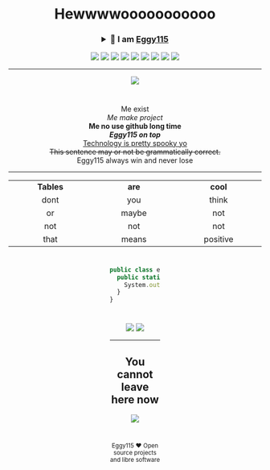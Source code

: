 <h1 align="center">
  Hewwwwooooooooooo
</h1>
<h3 align="center">
<details> 
	<summary>👋 I am <a href="https://github.com/Eggy115">Eggy115</a></summary>
	<br>
<p align="center">
	Helloooo   
	This is paragraph text   
	I don't know what to write here   
	Okey   
		          
</p>
</details>	
</h3>

<p align="center">
  <img src="https://img.shields.io/badge/Eggy115-red" />     
  <img src="https://img.shields.io/badge/Eggy115-orange" /> 
  <img src="https://img.shields.io/badge/Eggy115-yellow" /> 
  <img src="https://img.shields.io/badge/Eggy115-yellowgreen" /> 
  <img src="https://img.shields.io/badge/Eggy115-green" /> 
  <img src="https://img.shields.io/badge/Eggy115-brightgreen" /> 
  <img src="https://img.shields.io/badge/Eggy115-blue" />   
  <img src="https://img.shields.io/badge/Eggy115-blueviolet" />   
  <img src="https://img.shields.io/badge/Eggy115-lightgrey" />    
  <div align="center">  
    
  <hr>  
    
  <img src="https://user-images.githubusercontent.com/79756011/215318161-5a460e76-2d8c-4441-b20e-2ae1ee036ff5.svg"/>
</p>

#     

Me exist     
*Me make project*      
**Me no use github long time**     
***Eggy115 on top***     
<ins>Technology is pretty spooky yo</ins>        
~~This sentence may or not be grammatically correct.~~     
Eggy115 always win and never lose    

<hr>

<div align="center" style="width:100%"> 
  <table>
    <tr>
      <td align="center" width="100px"><b>Tables<b></td>
      <td align="center" width="100px"><b>are<b></td>
      <td align="center" width="100px"><b>cool<b></td>
    </tr>
    <tr>
      <td valign="center" align="center" width="300px">
        dont
      </td>      
      <td valign="center" align="center" width="300px">
        you
      </td>
      <td valign="center" align="center" width="300px">
        think
    </tr>
    <tr>
      <td valign="center" align="center" width="300px">
        or
      </td>      
      <td valign="center" align="center" width="300px">
        maybe
      </td>
      <td valign="center" align="center" width="300px">
        not
    <tr>
      <td valign="center" align="center" width="300px">
        not
      </td>      
      <td valign="center" align="center" width="300px">
        not
      </td>
      <td valign="center" align="center" width="300px">
        not
    <tr>
      <td valign="center" align="center" width="300px">
        that
      </td>      
      <td valign="center" align="center" width="300px">
        means
      </td>
      <td valign="center" align="center" width="300px">
        positive
    </tr>        
    </tr>        
    </tr>        
  </table>
</div>
        
#     
        
<div align="left" style="width:20%">   
    
```js
public class eggy115 {
  public static void main(String[] args) {
    System.out.println("Eggy115");
  }
}
```    
  
#  
  
<div align="center" style="width:100%">  
<img src="https://github-readme-stats.vercel.app/api/?username=Eggy115&theme=gotham&hide_border=true" />
<img src="https://github-readme-stats.vercel.app/api/top-langs/?username=Eggy115&layout=compact&theme=gotham&hide_border=true" />
<hr>   
</p>

<h2 align="center"> You cannot leave here now </h2>
<p align="center">
  <img src="https://capsule-render.vercel.app/api?type=waving&color=gradient&height=65&section=footer"/>
</p>

#   
     
<sub>Eggy115 ❤️ Open source projects and libre software</sub>
